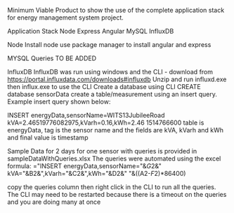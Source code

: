 Minimum Viable Product to show the use of the complete application stack for energy management system project.

Application Stack
Node
Express
Angular
MySQL
InfluxDB

Node
Install node
use package manager to install angular and express

MYSQL
Queries TO BE ADDED

InfluxDB 
InfluxDB was run using windows and the CLI - download from https://portal.influxdata.com/downloads#influxdb 
Unzip and run influxd.exe then influx.exe to use the CLI
Create a database using CLI CREATE database sensorData
create a table/measurement using an insert query. Example insert query shown below:

INSERT energyData,sensorName=WITS13JubileeRoad kVA=2.46519776082975,kVarh=0.16,kWh=2.46 1514766600
table is energyData, tag is the sensor name and the fields are kVA, kVarh and kWh and final value is timestamp

Sample Data for 2 days for one sensor with queries is provided in sampleDataWithQueries.xlsx 
The queries were automated using the excel formula:
="INSERT energyData,sensorName="&$G$2&" kVA="&B2&",kVarh="&C2&",kWh="&D2&" "&((A2-$F$2)*86400)

copy the queries column then right click in the CLI to run all the queries. The CLI may need to be restarted 
because there is a timeout on the queries and you are doing many at once

